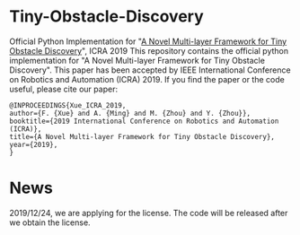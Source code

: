 # Tiny-Obstacle-Discovery
Official Python Implementation for "[A Novel Multi-layer Framework for Tiny Obstacle Discovery](https://arxiv.org/abs/1904.10161v3)", ICRA 2019
This repository contains the official python implementation for "A Novel Multi-layer Framework for Tiny Obstacle Discovery". This paper has been accepted by IEEE International Conference on Robotics and Automation (ICRA) 2019. If you find the paper or the code useful, please cite our paper:

```
@INPROCEEDINGS{Xue_ICRA_2019,
author={F. {Xue} and A. {Ming} and M. {Zhou} and Y. {Zhou}},
booktitle={2019 International Conference on Robotics and Automation (ICRA)},
title={A Novel Multi-layer Framework for Tiny Obstacle Discovery},
year={2019},
}
```

# News

2019/12/24, we are applying for the license.
The code will be released after we obtain the license.
